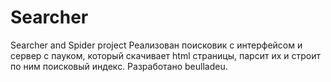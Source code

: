 # Searcher
Searcher and Spider project
Реализован поисковик с интерфейсом и сервер с пауком, который скачивает html страницы, парсит их и строит по ним поисковый индекс. Разработано beulladeu.

